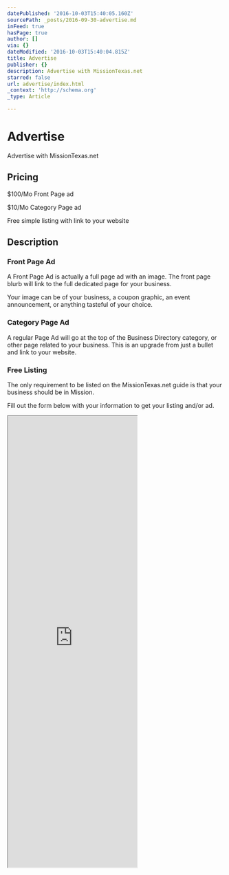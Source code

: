 ```yaml
---
datePublished: '2016-10-03T15:40:05.160Z'
sourcePath: _posts/2016-09-30-advertise.md
inFeed: true
hasPage: true
author: []
via: {}
dateModified: '2016-10-03T15:40:04.815Z'
title: Advertise
publisher: {}
description: Advertise with MissionTexas.net
starred: false
url: advertise/index.html
_context: 'http://schema.org'
_type: Article

---
```

# Advertise

Advertise with MissionTexas.net

## Pricing

$100/Mo Front Page ad

$10/Mo Category Page ad

Free simple listing with link to your website

## Description

### Front Page Ad

A Front Page Ad is actually a full page ad with an image. The front page blurb will link to the full dedicated page for your business.

Your image can be of your business, a coupon graphic, an event announcement, or anything tasteful of your choice.

### Category Page Ad

A regular Page Ad will go at the top of the Business Directory category, or other page related to your business. This is an upgrade from just a bullet and link to your website.

### Free Listing

The only requirement to be listed on the MissionTexas.net guide is that your business should be in Mission.

Fill out the form below with your information to get your listing and/or ad.

<iframe src="https://the-grid.github.io/ed-userhtml/?g=eJwlzkkOwiAUANCrkH-AMnSwNaUmGg9g4gUY_hcWBAIkXl-j67d5e6RqErJ39D1oOAkBLGB8ha5BCjUD-7nN1WPV8NVWnYbQe2lnzk0pQ0um9hYQ--By4pZTrulyf1xvT61GWudxkx7dMjlH2-oFOYV-mSRZK-DY-X9wfAAWiSwk" height="1050" style=""></iframe>